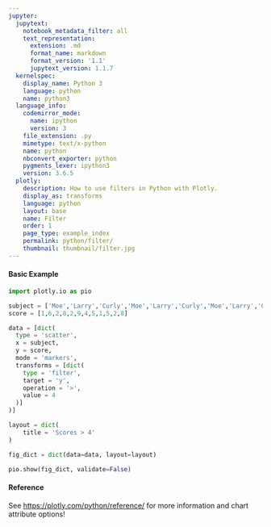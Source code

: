 ```yaml
---
jupyter:
  jupytext:
    notebook_metadata_filter: all
    text_representation:
      extension: .md
      format_name: markdown
      format_version: '1.1'
      jupytext_version: 1.1.7
  kernelspec:
    display_name: Python 3
    language: python
    name: python3
  language_info:
    codemirror_mode:
      name: ipython
      version: 3
    file_extension: .py
    mimetype: text/x-python
    name: python
    nbconvert_exporter: python
    pygments_lexer: ipython3
    version: 3.6.5
  plotly:
    description: How to use filters in Python with Plotly.
    display_as: transforms
    language: python
    layout: base
    name: Filter
    order: 1
    page_type: example_index
    permalink: python/filter/
    thumbnail: thumbnail/filter.jpg
---
```


#### Basic Example

```python
import plotly.io as pio

subject = ['Moe','Larry','Curly','Moe','Larry','Curly','Moe','Larry','Curly','Moe','Larry','Curly']
score = [1,6,2,8,2,9,4,5,1,5,2,8]

data = [dict(
  type = 'scatter',
  x = subject,
  y = score,
  mode = 'markers',
  transforms = [dict(
    type = 'filter',
    target = 'y',
    operation = '>',
    value = 4
  )]
)]

layout = dict(
    title = 'Scores > 4'
)

fig_dict = dict(data=data, layout=layout)

pio.show(fig_dict, validate=False)
```

#### Reference
See https://plotly.com/python/reference/ for more information and chart attribute options!

